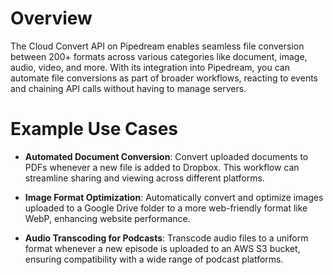 # Overview

The Cloud Convert API on Pipedream enables seamless file conversion between 200+ formats across various categories like document, image, audio, video, and more. With its integration into Pipedream, you can automate file conversions as part of broader workflows, reacting to events and chaining API calls without having to manage servers.

# Example Use Cases

- **Automated Document Conversion**: Convert uploaded documents to PDFs whenever a new file is added to Dropbox. This workflow can streamline sharing and viewing across different platforms.

- **Image Format Optimization**: Automatically convert and optimize images uploaded to a Google Drive folder to a more web-friendly format like WebP, enhancing website performance.

- **Audio Transcoding for Podcasts**: Transcode audio files to a uniform format whenever a new episode is uploaded to an AWS S3 bucket, ensuring compatibility with a wide range of podcast platforms.
